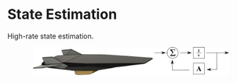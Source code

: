 # State Estimation
High-rate state estimation.

<p align="center">
<img src="../organizational/frontpage_icons/state_estimation_icon.png" alt="drawing" width="400"/>
</p>
<p align="center">
</p>























